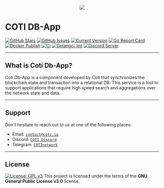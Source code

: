 <p align="center"><img src="/assets/logo-slogan-300x200.jpg"></p>

COTI DB-App
=============

[![GitHub Stars][star-badge]][star-url]
[![GitHub Issues][issues-badge]][issues-url]
[![Current Version][version-badge]][version-url]
[![Go Report Card][go-report-badge]][go-report-url]
[![Docker Publish][docker-publish-badge]][docker-publish-url]
[![Ci][ci-badge]][ci-url]
[![Golangci-lint][golangci-badge]][golangci-url]
[![Discord Server][discord-badge]][discord-url]

---

## What is Coti Db-App?

Coti Db-App is a component developed by Coti that synchronizes the blockchain state and transaction into a relational
DB. This service is a tool to support applications that require high speed search and aggregations over the network
state and data.


---

## Support

Don't hesitate to reach out to us at one of the following places:

- Email: <a href="https://coti.io/" target="_blank">`contact@coti.io`</a>
- Discord: <a href="https://discord.me/coti" target="_blank">`COTI Discord`</a>
- Telegram: <a href="https://t.me/COTInetwork" target="_blank">`COTInetwork`</a>

---

## License

[![License: GPL v3][license-badge]][license-url]
This project is licensed under the terms of the **GNU General Public License v3.0** license.


[star-badge]: https://img.shields.io/github/stars/coti-io/coti-db-app.svg
[star-url]: https://github.com/coti-io/coti-db-app/stargazers
[issues-badge]: https://img.shields.io/github/issues/coti-io/coti-db-app.svg
[issues-url]: https://github.com/coti-io/coti-db-app/issues
[version-badge]: https://img.shields.io/badge/version-0.9.0-green.svg
[version-url]: https://github.com/coti-io/coti-db-app/
[go-report-badge]: https://goreportcard.com/badge/github.com/coti-io/coti-db-app
[go-report-url]: https://goreportcard.com/report/github.com/coti-io/coti-db-app
[docker-publish-badge]: https://github.com/coti-io/coti-db-app/actions/workflows/publish.yml/badge.svg
[docker-publish-url]: https://github.com/coti-io/coti-db-app/actions/workflows/publish.yml
[ci-badge]: https://github.com/coti-io/coti-db-app/actions/workflows/ci.yml/badge.svg
[ci-url]: https://github.com/coti-io/coti-db-app/actions/workflows/ci.yml
[golangci-badge]: https://github.com/coti-io/coti-db-app/actions/workflows/golangci-lint.yml/badge.svg
[golangci-url]: https://github.com/coti-io/coti-db-app/actions/workflows/golangci-lint.yml
[discord-badge]: https://img.shields.io/discord/386571547508473876.svg
[discord-url]: https://discord.me/coti
[license-badge]: https://img.shields.io/badge/License-GPLv3-blue.svg
[license-url]: https://www.gnu.org/licenses/gpl-3.0